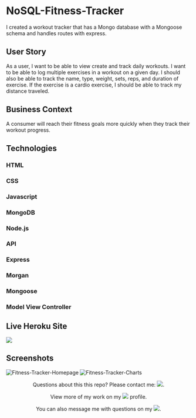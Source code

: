 # NoSQL-Fitness-Tracker
I created a workout tracker that has a Mongo database with a Mongoose schema and handles routes with express.

## User Story

As a user, I want to be able to view create and track daily workouts. I want to be able to log multiple exercises in a workout on a given day. I should also be able to track the name, type, weight, sets, reps, and duration of exercise. If the exercise is a cardio exercise, I should be able to track my distance traveled.

## Business Context

A consumer will reach their fitness goals more quickly when they track their workout progress.

## Technologies

### HTML
### CSS
### Javascript
### MongoDB
### Node.js
### API
### Express
### Morgan
### Mongoose
### Model View Controller

## Live Heroku Site
<a href="https://mongo-fitness-tracker-app.herokuapp.com/"><img src="https://img.shields.io/badge/Heroku-430098?style=for-the-badge&logo=heroku&logoColor=white"/></a>

## Screenshots
![Fitness-Tracker-Homepage](https://user-images.githubusercontent.com/52815609/143382461-c448acb6-bd7e-4206-a3c0-5f65c4210a4f.png)
![Fitness-Tracker-Charts](https://user-images.githubusercontent.com/52815609/143382471-a4fe15f3-1600-4c98-9c41-a772f44b2da6.png)


<p align="center">Questions about this this repo? Please contact me: <a href="mailto:carson74johnson@gmail.com"><img src="https://img.shields.io/badge/gmail-%23DD0031.svg?&style=for-the-badge&logo=gmail&logoColor=white"/></a>.</p>
<p align="center">View more of my work on my <a href="https://github.com/cjohnson74"><img src="https://img.shields.io/badge/GitHub-100000?style=for-the-badge&logo=github&logoColor=white"/></a> profile.</p> 
<p align="center">You can also message me with questions on my <a href="https://www.linkedin.com/in/carson74johnson/"><img src="https://img.shields.io/badge/LinkedIn-0077B5?style=for-the-badge&logo=linkedin&logoColor=white"/></a>.</p>
